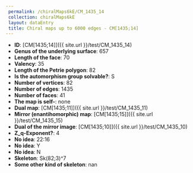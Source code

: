 ```yaml
--- 
 permalink: /chiralMaps6kE/CM_1435_14 
 collection: chiralMaps6kE
 layout: dataEntry
 title: Chiral maps up to 6000 edges - CM[1435;14]
---
```


- **ID**: [CM[1435;14]]({{ site.url }}/test/CM_1435_14)
- **Genus of the underlying surface**: 657
- **Length of the face**: 70
- **Valency**: 35
- **Length of the Petrie polygon**: 82
- **Is the automorphism group solvable?**: S
- **Number of vertices**: 82
- **Number of edges**: 1435
- **Number of faces**: 41
- **The map is self-**: none
- **Dual map**: [CM[1435;11]]({{ site.url }}/test/CM_1435_11)
- **Mirror (enantihomorphic) map**: [CM[1435;15]]({{ site.url }}/test/CM_1435_15)
- **Dual of the mirror image**: [CM[1435;10]]({{ site.url }}/test/CM_1435_10)
- **Z_q-Exponent?**: 4
- **No idea**:  22:16
- **No idea**: Y
- **No idea**: N
- **Skeleton**: Sk(82;3)^7
- **Some other kind of skeleton**: nan
